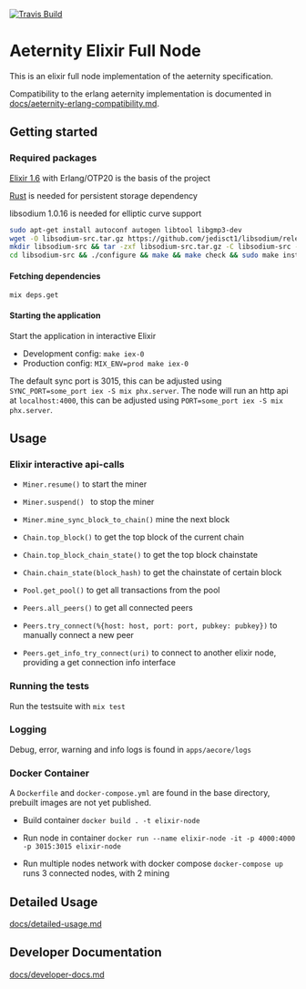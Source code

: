 [![Travis Build](https://travis-ci.org/aeternity/elixir-node.svg?branch=master)](https://travis-ci.org/aeternity/elixir-node)

# Aeternity Elixir Full Node
This is an elixir full node implementation of the aeternity specification.

Compatibility to the erlang aeternity implementation is documented in [docs/aeternity-erlang-compatibility.md](docs/aeternity-erlang-compatibility.md).


## Getting started

### Required packages
[Elixir 1.6](https://elixir-lang.org/install.html) with Erlang/OTP20 is the basis of the project

[Rust](https://www.rust-lang.org/install.html) is needed for persistent storage dependency

libsodium 1.0.16 is needed for elliptic curve support
```bash
sudo apt-get install autoconf autogen libtool libgmp3-dev
wget -O libsodium-src.tar.gz https://github.com/jedisct1/libsodium/releases/download/1.0.16/libsodium-1.0.16.tar.gz
mkdir libsodium-src && tar -zxf libsodium-src.tar.gz -C libsodium-src --strip-components=1
cd libsodium-src && ./configure && make && make check && sudo make install && cd ..
```

#### Fetching dependencies
`mix deps.get`

#### Starting the application
Start the application in interactive Elixir
- Development config: `make iex-0`
- Production config: `MIX_ENV=prod make iex-0`

The default sync port is 3015, this can be adjusted using `SYNC_PORT=some_port iex -S mix phx.server`.
The node will run an http api at `localhost:4000`, this can be adjusted using `PORT=some_port iex -S mix phx.server`.

## Usage

### Elixir interactive api-calls
- `Miner.resume()` to start the miner
- `Miner.suspend() ` to stop the miner
- `Miner.mine_sync_block_to_chain()` mine the next block


- `Chain.top_block()` to get the top block of the current chain
- `Chain.top_block_chain_state()` to get the top block chainstate
- `Chain.chain_state(block_hash)` to get the chainstate of certain block


- `Pool.get_pool()` to get all transactions from the pool


- `Peers.all_peers()` to get all connected peers
- `Peers.try_connect(%{host: host, port: port, pubkey: pubkey})` to manually connect a new peer
- `Peers.get_info_try_connect(uri)` to connect to another elixir node, providing a get connection info interface

### Running the tests
Run the testsuite with `mix test`

### Logging
Debug, error, warning and info logs is found in `apps/aecore/logs`

### Docker Container
A `Dockerfile` and `docker-compose.yml` are found in the base directory, prebuilt images are not yet published.

 - Build container `docker build . -t elixir-node`
 - Run node in container `docker run --name elixir-node -it -p 4000:4000 -p 3015:3015 elixir-node`

 - Run multiple nodes network with docker compose `docker-compose up` runs 3 connected nodes, with 2 mining

## Detailed Usage

[docs/detailed-usage.md](docs/detailed-usage.md)

## Developer Documentation

[docs/developer-docs.md](docs/developer-docs.md)
